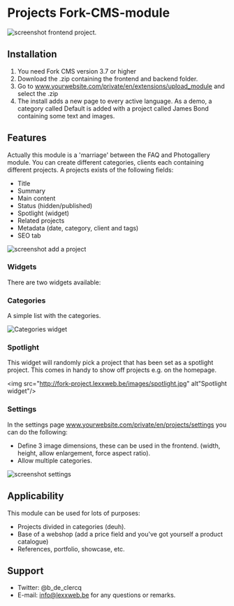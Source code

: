 Projects Fork-CMS-module
========================

<img src="http://fork-project.lexxweb.be/images/project.jpg" alt="screenshot frontend project." />

## Installation

1. You need Fork CMS version 3.7 or higher
2. Download the .zip containing the frontend and backend folder.
3. Go to www.yourwebsite.com/private/en/extensions/upload_module and select the .zip
4. The install adds a new page to every active language. As a demo, a category called Default is added with a project called James Bond containing some text and images.

## Features
Actually this module is a 'marriage' between the FAQ and Photogallery module. You can create different categories, clients each containing different projects.
A projects exists of the following fields:
- Title
- Summary
- Main content
- Status (hidden/published)
- Spotlight (widget)
- Related projects
- Metadata (date, category, client and tags)
- SEO tab

<img src="http://fork-project.lexxweb.be/images/add_project.jpg" alt="screenshot add a project" />

### Widgets
There are two widgets available:

### Categories
A simple list with the categories. 

<img src="http://fork-project.lexxweb.be/images/categories.jpg" alt="Categories widget"/>

### Spotlight
This widget will randomly pick a project that has been set as a spotlight project. This comes in handy to show off projects e.g. on the homepage.

<img src="http://fork-project.lexxweb.be/images/spotlight.jpg" alt"Spotlight widget"/>

### Settings
In the settings page www.yourwebsite.com/private/en/projects/settings you can do the following:
- Define 3 image dimensions, these can be used in the frontend. (width, height, allow enlargement, force aspect ratio).
- Allow multiple categories.

<img src="http://fork-project.lexxweb.be/images/settings.jpg" alt="screenshot settings" />

## Applicability
This module can be used for lots of purposes:
- Projects divided in categories (deuh).
- Base of a webshop (add a price field and you've got yourself a product catalogue)
- References, portfolio, showcase, etc.

## Support
- Twitter: @b_de_clercq
- E-mail: <info@lexxweb.be> for any questions or remarks.
